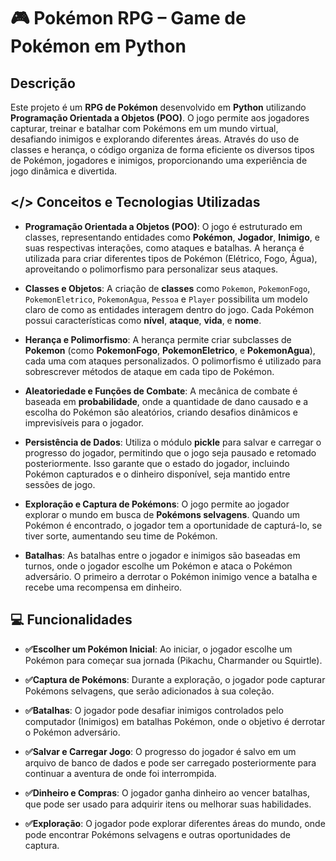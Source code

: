 # 🎮 Pokémon RPG – Game de Pokémon em Python

## Descrição

Este projeto é um **RPG de Pokémon** desenvolvido em **Python** utilizando **Programação Orientada a Objetos (POO)**. O jogo permite aos jogadores capturar, treinar e batalhar com Pokémons em um mundo virtual, desafiando inimigos e explorando diferentes áreas. Através do uso de classes e herança, o código organiza de forma eficiente os diversos tipos de Pokémon, jogadores e inimigos, proporcionando uma experiência de jogo dinâmica e divertida.

## </> Conceitos e Tecnologias Utilizadas

- **Programação Orientada a Objetos (POO)**: O jogo é estruturado em classes, representando entidades como **Pokémon**, **Jogador**, **Inimigo**, e suas respectivas interações, como ataques e batalhas. A herança é utilizada para criar diferentes tipos de Pokémon (Elétrico, Fogo, Água), aproveitando o polimorfismo para personalizar seus ataques.
  
- **Classes e Objetos**: A criação de **classes** como `Pokemon`, `PokemonFogo`, `PokemonEletrico`, `PokemonAgua`, `Pessoa` e `Player` possibilita um modelo claro de como as entidades interagem dentro do jogo. Cada Pokémon possui características como **nível**, **ataque**, **vida**, e **nome**.

- **Herança e Polimorfismo**: A herança permite criar subclasses de **Pokemon** (como **PokemonFogo**, **PokemonEletrico**, e **PokemonAgua**), cada uma com ataques personalizados. O polimorfismo é utilizado para sobrescrever métodos de ataque em cada tipo de Pokémon.

- **Aleatoriedade e Funções de Combate**: A mecânica de combate é baseada em **probabilidade**, onde a quantidade de dano causado e a escolha do Pokémon são aleatórios, criando desafios dinâmicos e imprevisíveis para o jogador.

- **Persistência de Dados**: Utiliza o módulo **pickle** para salvar e carregar o progresso do jogador, permitindo que o jogo seja pausado e retomado posteriormente. Isso garante que o estado do jogador, incluindo Pokémon capturados e o dinheiro disponível, seja mantido entre sessões de jogo.

- **Exploração e Captura de Pokémons**: O jogo permite ao jogador explorar o mundo em busca de **Pokémons selvagens**. Quando um Pokémon é encontrado, o jogador tem a oportunidade de capturá-lo, se tiver sorte, aumentando seu time de Pokémon.

- **Batalhas**: As batalhas entre o jogador e inimigos são baseadas em turnos, onde o jogador escolhe um Pokémon e ataca o Pokémon adversário. O primeiro a derrotar o Pokémon inimigo vence a batalha e recebe uma recompensa em dinheiro.

## 💻 Funcionalidades

- **✅Escolher um Pokémon Inicial**: Ao iniciar, o jogador escolhe um Pokémon para começar sua jornada (Pikachu, Charmander ou Squirtle).
  
- **✅Captura de Pokémons**: Durante a exploração, o jogador pode capturar Pokémons selvagens, que serão adicionados à sua coleção.
  
- **✅Batalhas**: O jogador pode desafiar inimigos controlados pelo computador (Inimigos) em batalhas Pokémon, onde o objetivo é derrotar o Pokémon adversário.

- **✅Salvar e Carregar Jogo**: O progresso do jogador é salvo em um arquivo de banco de dados e pode ser carregado posteriormente para continuar a aventura de onde foi interrompida.

- **✅Dinheiro e Compras**: O jogador ganha dinheiro ao vencer batalhas, que pode ser usado para adquirir itens ou melhorar suas habilidades.

- **✅Exploração**: O jogador pode explorar diferentes áreas do mundo, onde pode encontrar Pokémons selvagens e outras oportunidades de captura.

